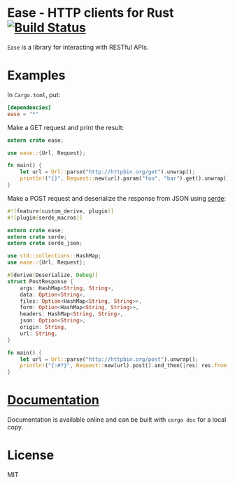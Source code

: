 Ease - HTTP clients for Rust [![Build Status](https://travis-ci.org/SimonPersson/ease.png?branch=master)](https://travis-ci.org/SimonPersson/ease)
=================================

`Ease` is a library for interacting with RESTful APIs.

Examples
========

In `Cargo.toml`, put:
```toml
[dependencies]
ease = "*"
```

Make a GET request and print the result:
```rust
extern crate ease;

use ease::{Url, Request};

fn main() {
    let url = Url::parse("http://httpbin.org/get").unwrap();
    println!("{}", Request::new(url).param("foo", "bar").get().unwrap().body);
}
```

Make a POST request and deserialize the response from JSON using
[serde](https://github.com/serde-rs/serde):
```rust
#![feature(custom_derive, plugin)]
#![plugin(serde_macros)]

extern crate ease;
extern crate serde;
extern crate serde_json;

use std::collections::HashMap;
use ease::{Url, Request};

#[derive(Deserialize, Debug)]
struct PostResponse {
    args: HashMap<String, String>,
    data: Option<String>,
    files: Option<HashMap<String, String>>,
    form: Option<HashMap<String, String>>,
    headers: HashMap<String, String>,
    json: Option<String>,
    origin: String,
    url: String,
}

fn main() {
    let url = Url::parse("http://httpbin.org/post").unwrap();
    println!("{:#?}", Request::new(url).post().and_then(|res| res.from_json::<PostResponse>()));
}
```

[Documentation](http://simonpersson.github.io/ease/)
====================================================

Documentation is available online and can be built with `cargo doc`
for a local copy.

License
=======

MIT
